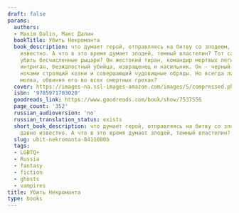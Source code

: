 ```yaml
---
draft: false
params:
  authors:
  - Maxim Dalin, Макс Далин
  bookTitle: Убить Некроманта
  book_description: что думает герой, отправляясь на битву со злодеем, всем давно
    известно. А что в это время думает злодей, темный властелин? Тот самый, кого мечтают
    убить бесчисленные рыцари? Он жестокий тиран, командир мертвых легионов, коварный
    интриган, безжалостный убийца, извращенец и насильник. Он - черный маг на троне,
    ночами строящий козни и совершающий чудовищные обряды. Но всегда ли права людская
    молва, обвиняя его во всех смертных грехах?
  cover: https://images-na.ssl-images-amazon.com/images/S/compressed.photo.goodreads.com/books/1263149924i/7537556.jpg
  isbn: '9785971703020'
  goodreads_link: https://www.goodreads.com/book/show/7537556
  page_count: '352'
  russian_audioversion: 'no'
  russian_translation_status: exists
  short_book_description: что думает герой, отправляясь на битву со злодеем, всем
    давно известно. А что в это время думает злодей, темный властелин?
  slug: ubit-nekromanta-8411080b
  tags:
  - LGBTQ+
  - Russia
  - fantasy
  - fiction
  - ghosts
  - vampires
title: Убить Некроманта
type: books
---
```


